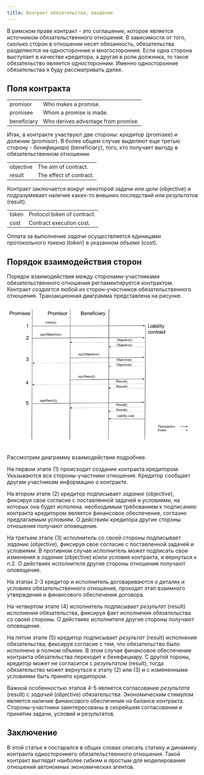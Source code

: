 ```yaml
---
title: Контракт обязательства, введение
---
```


В римском праве контракт - это соглашение, которое является источником обязательственного отношения. В зависимости от того, сколько сторон в отношении несет обязанность, обязательства разделяются на односторонние и многосторонние. Если одна сторона выступает в качестве кредитора, а другая в роли должника, то такое обязательство является односторонним. Именно односторонние обязательства я буду рассматривать далее.

Поля контракта
--------------

|||
|-|-|
| promisor    | Who makes a promise. |
| promisee    | Whom a promise is made. |
| beneficiary | Who derives advantage from promise. | 

Итак, в контракте участвуют две стороны: *кредитор* (promisee) и *должник* (promisor). В более общем случае выделяют еще третью сторону - *бенифициара* (beneficiary), того, кто получает выгоду в обязательственном отношении. 


|||
|-|-|
| objective | The aim of contract. |
| result    | The effect of contract. |

Контракт заключается вокруг некоторой задачи или *цели* (objective) и подразумевает наличие каких-то внешних последствий или *результатов* (result).

|||
|-|-|
| token | Protocol token of contract. |
| cost  | Contract execution cost. |

Оплата за выполнение *задачи* осуществляется единицами протокольного *токена* (token) в указанном *объеме* (cost).

Порядок взаимодействия сторон
-----------------------------

Порядок взаимодействия между сторонами-участниками обязательственного отношения регламентируется контрактом. Контракт *создается* любой из сторон-участников обязательственного отношения. Транзакционная диаграмма представлена на рисунке.

![](/images/liability-transactions.png)

Рассмотрим диаграмму взаимодействия подробнее.

На первом этапе (1) происходит создание контракта кредитором. Указываются все стороны-участники отношения. Кредитор сообщает другим участникам информацию о контракте.

На втором этапе (2) кредитор подписывает *задание* (objective), фиксируя свое согласие с поставленной задачей и условиями, на которых она будет исполена. необходимым требованием к подписанию контракта кредитором является финансовое обеспечение, соглазно предлагаемым условиям. О действияк кредитора другие стороны отношения получают оповещение.

На третьем этапе (3) исполнитель со своей стороны подписывает *задание* (objective), фиксируя свое согласие с поставленной задачей и условиями. В противном случае исполнитель может подписать свои изменения в *задание* (objective) и/или условия контракта, и вернуться к п.2. О действиях исполнителя другие стороны отношения получают оповещение. 

На этапах 2-3 кредитор и исполнитель договариваются о деталях и условиях обязательственного отношения, проходят этап взаимного утверждения и финансового обеспечения договора.

На четвертом этапе (4) исполнитель подписывает *результат* (result) исполнения обязательства, фиксируя факт исполнения обязательства со своей стороны. О действиях исполнителя другие стороны получают оповещение.

На пятом этапе (5) кредитор подписывает *результат* (result) исполнения обязательства, фиксируя согласие с тем, что обязательство было исполнено в полном объеме. В этом случае финансовое обеспечение контракта обязательства переходит к бенефициару. С другой тороны, кредитор может не согласится с *результатом* (result), тогда обязательство может вернуться к этапу (2) или (3) и с измененными условиями быть принято кредитором.

Важной особенностью этапов 4-5 является согласование *результата* (result) с *задачей* (objective) обязательства. Экономическим стимулом является наличие финансового обеспечения на балансе контракта. Стороны-участники заинтересованы в скорейшем согласовании и принятии задачи, условий и результатов.  

Заключение
----------

В этой статье я постарался в общих словах описать статику и динамику контракта одностороннего обязательственного отношения. Такой контракт выглядит наиболее гибким и простым для моделирования отношений автономных экономических агентов. 
